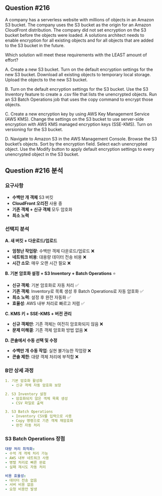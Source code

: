 ## Question #216
A company has a serverless website with millions of objects in an Amazon S3 bucket. 
The company uses the S3 bucket as the origin for an Amazon CloudFront distribution. 
The company did not set encryption on the S3 bucket before the objects were loaded. 
A solutions architect needs to enable encryption for all existing objects and for all objects that are added to the S3 bucket in the future.

Which solution will meet these requirements with the LEAST amount of effort?

A. Create a new S3 bucket. Turn on the default encryption settings for the new S3 bucket. Download all existing objects to temporary local storage. Upload the objects to the new S3 bucket.

B. Turn on the default encryption settings for the S3 bucket. Use the S3 Inventory feature to create a .csv file that lists the unencrypted objects. Run an S3 Batch Operations job that uses the copy command to encrypt those objects.

C. Create a new encryption key by using AWS Key Management Service (AWS KMS). Change the settings on the S3 bucket to use server-side encryption with AWS KMS managed encryption keys (SSE-KMS). Turn on versioning for the S3 bucket.

D. Navigate to Amazon S3 in the AWS Management Console. Browse the S3 bucket’s objects. Sort by the encryption field. Select each unencrypted object. Use the Modify button to apply default encryption settings to every unencrypted object in the S3 bucket.

## Question #216 분석

### 요구사항
- **수백만 개 객체** S3 버킷
- **CloudFront 오리진** 사용 중
- **기존 객체 + 신규 객체** 모두 암호화
- **최소 노력**

### 선택지 분석

**A. 새 버킷 + 다운로드/업로드**
- **엄청난 작업량**: 수백만 객체 다운로드/업로드 ❌
- **네트워크 비용**: 대용량 데이터 전송 비용 ❌
- **시간 소모**: 매우 오랜 시간 필요 ❌

**B. 기본 암호화 설정 + S3 Inventory + Batch Operations** ⭐
- **신규 객체**: 기본 암호화로 자동 처리 ✅
- **기존 객체**: Inventory로 목록 생성 후 Batch Operations로 자동 암호화 ✅
- **최소 노력**: 설정 후 완전 자동화 ✅
- **효율성**: AWS 내부 처리로 빠르고 저렴 ✅

**C. KMS 키 + SSE-KMS + 버전 관리**
- **신규 객체만**: 기존 객체는 여전히 암호화되지 않음 ❌
- **문제 미해결**: 기존 객체 암호화 방법 없음 ❌

**D. 콘솔에서 수동 선택 및 수정**
- **수백만 개 수동 작업**: 실현 불가능한 작업량 ❌
- **콘솔 제한**: 대량 객체 처리에 부적합 ❌

### B안 상세 과정

```yaml
1. 기본 암호화 활성화
   - 신규 객체 자동 암호화 보장

2. S3 Inventory 설정
   - 암호화되지 않은 객체 목록 생성
   - CSV 파일로 출력

3. S3 Batch Operations
   - Inventory CSV를 입력으로 사용
   - Copy 명령으로 기존 객체 재암호화
   - 완전 자동 처리
```

### S3 Batch Operations 장점

```yaml
대량 처리 최적화:
- 수억 개 객체 처리 가능
- AWS 내부 네트워크 사용
- 병렬 처리로 빠른 완료
- 실패 재시도 자동 처리

비용 효율성:
- 데이터 전송 없음
- 서버 비용 없음
- 요청 비용만 발생
```
